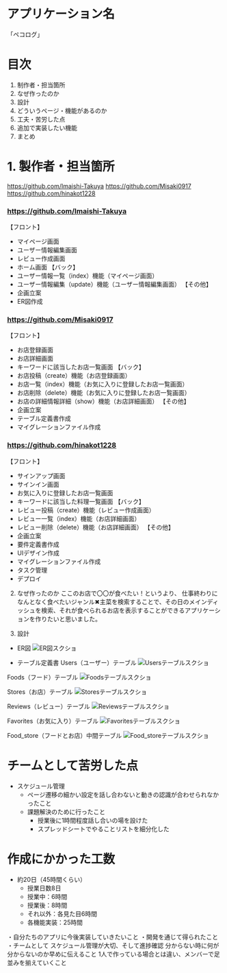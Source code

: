 # アプリケーション名
「ペコログ」

# 目次
1. 制作者・担当箇所
2. なぜ作ったのか
3. 設計
4. どういうページ・機能があるのか
5. 工夫・苦労した点
6. 追加で実装したい機能
7. まとめ

# 1. 製作者・担当箇所
https://github.com/Imaishi-Takuya
https://github.com/Misaki0917
https://github.com/hinakot1228

### https://github.com/Imaishi-Takuya
【フロント】
- マイページ画面
- ユーザー情報編集画面
- レビュー作成画面
- ホーム画面
【バック】
- ユーザー情報一覧（index）機能（マイページ画面）
- ユーザー情報編集（update）機能（ユーザー情報編集画面）
【その他】
- 企画立案
- ER図作成

### https://github.com/Misaki0917
【フロント】
- お店登録画面
- お店詳細画面
- キーワードに該当したお店一覧画面
【バック】　
- お店投稿（create）機能（お店登録画面）
- お店一覧（index）機能（お気に入りに登録したお店一覧画面）
- お店削除（delete）機能（お気に入りに登録したお店一覧画面）
- お店の詳細情報詳細（show）機能（お店詳細画面）
【その他】
- 企画立案
- テーブル定義書作成
- マイグレーションファイル作成

### https://github.com/hinakot1228
【フロント】
- サインアップ画面
- サインイン画面
- お気に入りに登録したお店一覧画面
- キーワードに該当した料理一覧画面
【バック】
- レビュー投稿（create）機能（レビュー作成画面）
- レビュー一覧（index）機能（お店詳細画面）
- レビュー削除（delete）機能（お店詳細画面）
【その他】
- 企画立案
- 要件定義書作成
- UIデザイン作成
- マイグレーションファイル作成
- タスク管理
- デプロイ

2. なぜ作ったのか
ここのお店で〇〇が食べたい！というより、
仕事終わりになんとなく食べたいジャンル✖︎主菜を検索することで、その日のメインディッシュを検索、それが食べられるお店を表示することができるアプリケーションを作りたいと思いました。

3. 設計
- ER図
![ER図スクショ](https://user-images.githubusercontent.com/74905456/119850303-63550980-bf48-11eb-9b84-a0f04e2ad989.png)

- テーブル定義書
Users（ユーザー）テーブル
![Usersテーブルスクショ](https://user-images.githubusercontent.com/74905456/119850398-7a93f700-bf48-11eb-9913-6ff0e249b9b3.png)

Foods（フード）テーブル
![Foodsテーブルスクショ](https://user-images.githubusercontent.com/74905456/119850449-85e72280-bf48-11eb-9d2c-d647f1fe2b9e.png)

Stores（お店）テーブル
![Storesテーブルスクショ](https://user-images.githubusercontent.com/74905456/119850524-97302f00-bf48-11eb-8af0-9d5f51feaba7.png)

Reviews（レビュー）テーブル
![Reviewsテーブルスクショ](https://user-images.githubusercontent.com/74905456/119850554-a0b99700-bf48-11eb-9dbd-5419a01ab415.png)

Favorites（お気に入り）テーブル
![Favoritesテーブルスクショ](https://user-images.githubusercontent.com/74905456/119850599-a9aa6880-bf48-11eb-9bb3-bc18cb2b05c1.png)

Food_store（フードとお店）中間テーブル
![Food_storeテーブルスクショ](https://user-images.githubusercontent.com/74905456/119850642-b16a0d00-bf48-11eb-98be-ccf30df9470c.png)

# チームとして苦労した点
- スケジュール管理
    - ページ遷移の細かい設定を話し合わないと動きの認識が合わせられなかったこと
    - 課題解決のために行ったこと
      - 授業後に1時間程度話し合いの場を設けた
      - スプレッドシートでやることリストを細分化した

# 作成にかかった工数
- 約20日（45時間くらい）
    - 授業日数8日
    - 授業中：6時間
    - 授業後：8時間
    - それ以外：各見た目6時間
    - 各機能実装：25時間


・自分たちのアプリに今後実装していきたいこと
・開発を通じて得られたこと
・チームとして
スケジュール管理が大切、そして進捗確認
分からない時に何が分からないのか早めに伝えること
1人で作っている場合とは違い、メンバーで足並みを揃えていくこと
